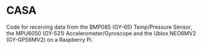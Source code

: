 CASA
====
Code for receiving data from the BMP085 (GY-65) Temp/Pressure Sensor, the MPU6050 (GY-521) Accelerometer/Gyroscope and the Ublox NEO6MV2 (GY-GPS6MV2) on a Raspberry Pi.
